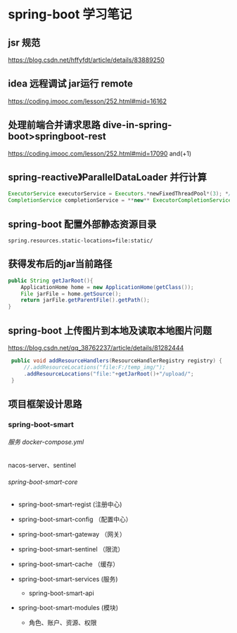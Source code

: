 # spring-boot 学习笔记

## jsr 规范

<https://blog.csdn.net/hffyfdt/article/details/83889250>



## idea 远程调试 jar运行  remote

<https://coding.imooc.com/lesson/252.html#mid=16162>



## 处理前端合并请求思路 dive-in-spring-boot>springboot-rest

<https://coding.imooc.com/lesson/252.html#mid=17090>   and(+1)



## spring-reactive》ParallelDataLoader 并行计算

~~~java
ExecutorService executorService = Executors.*newFixedThreadPool*(3); *// 创建线程池*
CompletionService completionService = **new** ExecutorCompletionService(executorService);
~~~

##### 



## spring-boot 配置外部静态资源目录

```properties
spring.resources.static-locations=file:static/
```

## 获得发布后的jar当前路径

```java
public String getJarRoot(){
    ApplicationHome home = new ApplicationHome(getClass());
    File jarFile = home.getSource();
    return jarFile.getParentFile().getPath();
}
```

## spring-boot 上传图片到本地及读取本地图片问题

<https://blog.csdn.net/qq_38762237/article/details/81282444>

```java
 public void addResourceHandlers(ResourceHandlerRegistry registry) {        		   		registry.addResourceHandler("/imgs/**")
     //.addResourceLocations("file:F:/temp_img/");
     .addResourceLocations("file:"+getJarRoot()+"/upload/";
 }
```

## 

## 项目框架设计思路

### spring-boot-smart

###### 	服务  docker-compose.yml

nacos-server、sentinel

###### 	spring-boot-smart-core

- spring-boot-smart-regist (注册中心)

- spring-boot-smart-config （配置中心）

- spring-boot-smart-gateway （网关）

- spring-boot-smart-sentinel （限流）

- spring-boot-smart-cache （缓存）

- spring-boot-smart-services (服务)

  - spring-boot-smart-api 

- spring-boot-smart-modules (模块)

  - 角色、账户、资源、权限

    